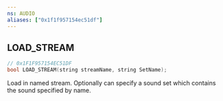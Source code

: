 ```yaml
---
ns: AUDIO
aliases: ["0x1f1f957154ec51df"]
---
```

## LOAD_STREAM

```c
// 0x1F1F957154EC51DF
bool LOAD_STREAM(string streamName, string SetName);
```

Load in named stream. Optionally can specify a sound set which contains the sound specified by name.

